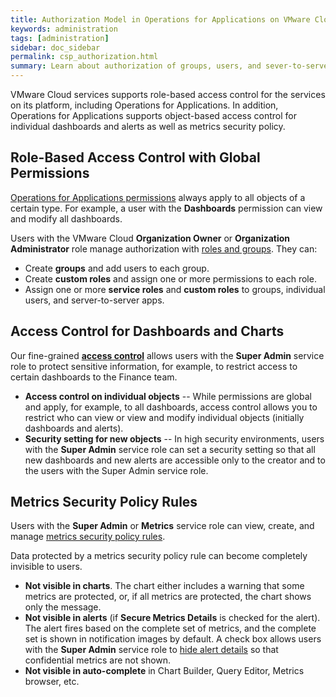 ```yaml
---
title: Authorization Model in Operations for Applications on VMware Cloud Services
keywords: administration
tags: [administration]
sidebar: doc_sidebar
permalink: csp_authorization.html
summary: Learn about authorization of groups, users, and sever-to-server apps to access VMware Aria Operations for Applications on VMware Cloud services.
---
```


VMware Cloud services supports role-based access control for the services on its platform, including Operations for Applications. In addition, Operations for Applications supports object-based access control for individual dashboards and alerts as well as metrics security policy.

## Role-Based Access Control with Global Permissions

[Operations for Applications permissions](csp_permissions_overview.html) always apply to all objects of a certain type. For example, a user with the **Dashboards** permission can view and modify all dashboards.

Users with the VMware Cloud **Organization Owner** or **Organization Administrator** role manage authorization with [roles and groups](csp_users_roles.html). They can:
* Create **groups** and add users to each group.
* Create **custom roles** and assign one or more permissions to each role.
* Assign one or more **service roles** and **custom roles** to groups, individual users, and server-to-server apps.

## Access Control for Dashboards and Charts

Our fine-grained **[access control](csp_access.html)** allows users with the **Super Admin** service role to protect sensitive information, for example, to restrict access to certain dashboards to the Finance team.

* **Access control on individual objects** -- While permissions are global and apply, for example, to all dashboards, access control allows you to restrict who can view or view and modify individual objects (initially dashboards and alerts).
* **Security setting for new objects** -- In high security environments, users with the **Super Admin** service role can set a security setting so that all new dashboards and new alerts are accessible only to the creator and to the users with the Super Admin service role.

## Metrics Security Policy Rules

Users with the **Super Admin** or **Metrics** service role can view, create, and manage  [metrics security policy rules](csp_metrics_security.html).

Data protected by a metrics security policy rule can become completely invisible to users.
* **Not visible in charts**. The chart either includes a warning that some metrics are protected, or, if all metrics are protected, the chart shows only the message.
* **Not visible in alerts** (if **Secure Metrics Details** is checked for the alert). The alert fires based on the complete set of metrics, and the complete set is shown in notification images by default. A check box allows users with the **Super Admin** service role to [hide alert details](alerts_notifications.html#alert-notification-with-secured-metrics-details) so that confidential metrics are not shown.
* **Not visible in auto-complete** in Chart Builder, Query Editor, Metrics browser, etc.
